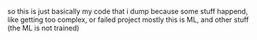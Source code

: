 so this is just basically my code that i dump because some stuff happend, like getting too complex, or failed project
mostly this is ML, and other stuff (the ML is not trained)

